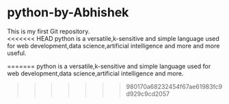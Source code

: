 # python-by-Abhishek
This is my first Git repository.
<br>
<<<<<<< HEAD
python is a versatile,k-sensitive and simple language used for web development,data science,artificial intelligence and more and more useful.

=======
python is a versatile,k-sensitive and simple language used for web development,data science,artificial intelligence and more.
>>>>>>> 980170a68232454f67ae61983fc9d929c9cd2057

